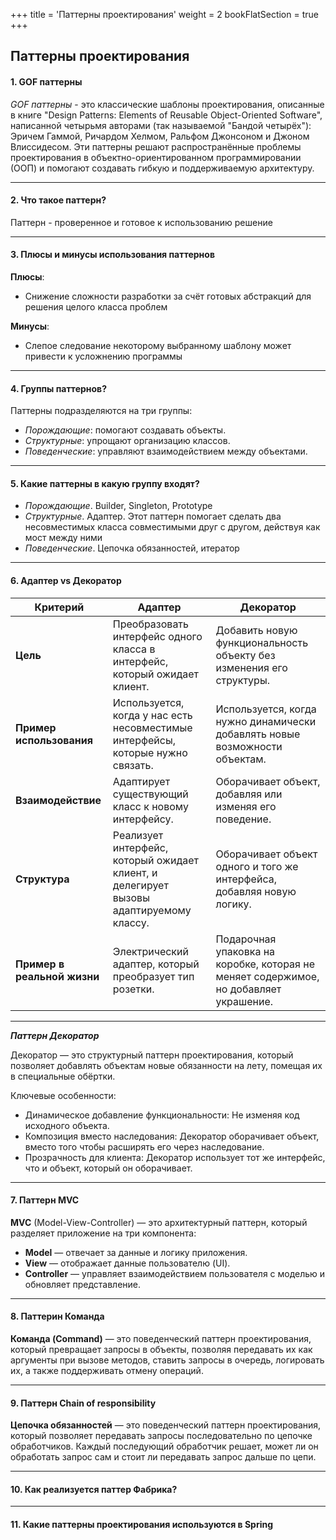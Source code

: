 +++
title = 'Паттерны проектирования'
weight = 2
bookFlatSection = true
+++

## Паттерны проектирования

#### 1. GOF паттерны
*GOF паттерны* - это классические шаблоны проектирования, описанные в книге "Design Patterns: Elements of Reusable Object-Oriented Software", написанной четырьмя авторами (так называемой "Бандой четырёх"): Эричем Гаммой, Ричардом Хелмом, Ральфом Джонсоном и Джоном Влиссидесом. Эти паттерны решают распространённые проблемы проектирования в объектно-ориентированном программировании (ООП) и помогают создавать гибкую и поддерживаемую архитектуру.

---
#### 2. Что такое паттерн?
Паттерн - проверенное и готовое к использованию решение

---
#### 3. Плюсы и минусы использования паттернов
**Плюсы**:
- Снижение сложности разработки за счёт готовых абстракций для решения целого класса проблем

**Минусы**:
- Слепое следование некоторому выбранному шаблону может привести к усложнению программы

---
#### 4. Группы паттернов?
Паттерны подразделяются на три группы:
- *Порождающие*: помогают создавать объекты.
- *Структурные*: упрощают организацию классов.
- *Поведенческие*: управляют взаимодействием между объектами.

---
#### 5. Какие паттерны в какую группу входят?
- *Порождающие*. Builder, Singleton, Prototype
- *Структурные*. Адаптер. Этот паттерн помогает сделать два несовместимых класса совместимыми друг с другом, действуя как мост между ними
- *Поведенческие*. Цепочка обязанностей, итератор

---
#### 6. Адаптер vs Декоратор

|**Критерий**|**Адаптер**|**Декоратор**|
|---|---|---|
|**Цель**|Преобразовать интерфейс одного класса в интерфейс, который ожидает клиент.|Добавить новую функциональность объекту без изменения его структуры.|
|**Пример использования**|Используется, когда у нас есть несовместимые интерфейсы, которые нужно связать.|Используется, когда нужно динамически добавлять новые возможности объектам.|
|**Взаимодействие**|Адаптирует существующий класс к новому интерфейсу.|Оборачивает объект, добавляя или изменяя его поведение.|
|**Структура**|Реализует интерфейс, который ожидает клиент, и делегирует вызовы адаптируемому классу.|Оборачивает объект одного и того же интерфейса, добавляя новую логику.|
|**Пример в реальной жизни**|Электрический адаптер, который преобразует тип розетки.|Подарочная упаковка на коробке, которая не меняет содержимое, но добавляет украшение.|

---

***Паттерн Декоратор***

Декоратор — это структурный паттерн проектирования, который позволяет добавлять объектам новые обязанности на лету, помещая их в специальные обёртки.

Ключевые особенности:

- Динамическое добавление функциональности: Не изменяя код исходного объекта.
- Композиция вместо наследования: Декоратор оборачивает объект, вместо того чтобы расширять его через наследование.
- Прозрачность для клиента: Декоратор использует тот же интерфейс, что и объект, который он оборачивает.

---
#### 7. Паттерн MVC
**MVC** (Model-View-Controller) — это архитектурный паттерн, который разделяет приложение на три компонента:
- **Model** — отвечает за данные и логику приложения.
- **View** — отображает данные пользователю (UI).
- **Controller** — управляет взаимодействием пользователя с моделью и обновляет представление.

---
#### 8. Паттерин Команда
**Команда (Command)** — это поведенческий паттерн проектирования, который превращает запросы в объекты, позволяя передавать их как аргументы при вызове методов, ставить запросы в очередь, логировать их, а также поддерживать отмену операций.

---
#### 9. Паттерн Chain of responsibility
**Цепочка обязанностей** — это поведенческий паттерн проектирования, который позволяет передавать запросы последовательно по цепочке обработчиков. Каждый последующий обработчик решает, может ли он обработать запрос сам и стоит ли передавать запрос дальше по цепи.

---
#### 10. Как реализуется паттер Фабрика?

---
#### 11. Какие паттерны проектирования используются в Spring